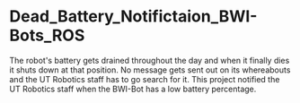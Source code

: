 # Dead_Battery_Notifictaion_BWI-Bots_ROS
The robot's battery gets drained throughout the day and when it finally dies it shuts down at that position. 
No message gets sent out on its whereabouts and the UT Robotics staff has to go search for it. 
This project notified the UT Robotics staff when the BWI-Bot has a low battery percentage.
